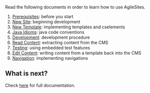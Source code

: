 Read the following documents in order to learn how to use AgileSites.

1. [Prerequisites](tutorial/Prerequisites.md): before you start
1. [New Site](tutorial/NewSite.md): beginning development
1. [New Template](tutorial/NewTemplate.md): implementing templates and cselements
1. [Java Idioms](tutorial/JavaIdiom.md): java code conventions
1. [Development](tutorial/Development.md): development procedure
1. [Read Content](tutorial/ReadContent.md): extracting content from the CMS
1. [Testing](tutorial/Testing.md): using embedded test features
1. [Edit Content](tutorial/EditContent.md): writing content from a template back into the CMS
1. [Navigation](tutorial/Navigation.md): 
implementing navigations

## What is next?

Check [here](reference.md) for full documentation.
